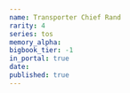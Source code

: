 ```yaml
---
name: Transporter Chief Rand
rarity: 4
series: tos
memory_alpha:
bigbook_tier: -1
in_portal: true
date:
published: true
---
```



